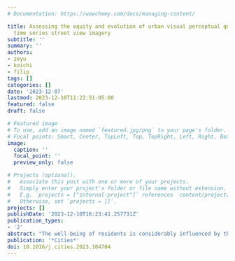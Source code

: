 ```yaml
---
# Documentation: https://wowchemy.com/docs/managing-content/

title: Assessing the equity and evolution of urban visual perceptual quality with
  time series street view imagery
subtitle: ''
summary: ''
authors:
- zeyu
- koichi
- filip
tags: []
categories: []
date: '2023-12-07'
lastmod: 2023-12-10T11:23:51-05:00
featured: false
draft: false

# Featured image
# To use, add an image named `featured.jpg/png` to your page's folder.
# Focal points: Smart, Center, TopLeft, Top, TopRight, Left, Right, BottomLeft, Bottom, BottomRight.
image:
  caption: ''
  focal_point: ''
  preview_only: false

# Projects (optional).
#   Associate this post with one or more of your projects.
#   Simply enter your project's folder or file name without extension.
#   E.g. `projects = ["internal-project"]` references `content/project/deep-learning/index.md`.
#   Otherwise, set `projects = []`.
projects: []
publishDate: '2023-12-10T16:23:41.257731Z'
publication_types:
- '2'
abstract: "The well-being of residents is considerably influenced by the quality of their environment. However, due to the lack of large-scale quantitative and longitudinal evaluation methods, it has been challenging to assess residents' satisfaction and achieve social inclusion goals in neighborhoods. We develop a novel cost-effective method that utilizes time series street view imagery for evaluating and monitoring visual environmental quality in neighborhoods. Unlike most research that relies on site visits or surveys, this study trains a deep learning model with a large-scale dataset to analyze six perception indicators' scores in neighborhoods in different geographies and does so longitudinally thanks to imagery taken over a period of a decade, a novelty in the body of knowledge. Implementing the approach, we examine public housing neighborhoods in Singapore and New York City as case studies. The results demonstrated that temporal imagery can effectively assess spatial equity and monitor the visual environmental qualities of neighborhoods over time, providing a new, comprehensive, and scalable workflow. It can help governments improve policies and make informed decisions on enhancing the design and living standards of urban residential areas, including public housing communities, which may be affected by social stigmatization, and monitor the effectiveness of their policies and actions."
publication: '*Cities*'
doi: 10.1016/j.cities.2023.104704
---
```

